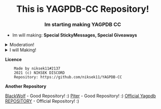 <h1 align="center">This is YAGPDB-CC Repository!</h1>
<h3 align="center">Im starting making YAGPDB CC</h3>

- Im will making: **Special StickyMessages, Special Giveaways**

<details>
<summary>Moderation!</summary>

- [Folder](Moderation)  
**•** [Clear](Moderation/clear.yag) - This is a Custom Clear Command!
</details>

<details>
<summary>I will Making!</summary>

- [Folder](https://github.com/niksek11/YAGPDB-CC)  
**•** StickyMessage - I will BlackWolf Code editing!
</details>

**Licence**

```
    Made by niksek11#2137
    2021 (c) NIKSEK DISCORD
    Repository: https://github.com/niksek11/YAGPDB-CC
```

**Another Repository**

[BlackWolf](https://github.com/BlackWolfWoof/yagpdb-cc) - Good Repository! :)
[Piter](https://github.com/Piterxyz/yagpdb-cc) - Good Repository! :)
[Official Yagpdb REPOSITORY](https://github.com/yagpdb-cc/yagpdb-cc) - Official Repository! :)
